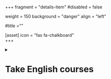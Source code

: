 +++
fragment = "details-item"
#disabled = false

weight = 150
background = "danger"
align = "left"

#title =""

[asset]
  icon = "fas fa-chalkboard"  
+++

<details>
<summary>
    
# Take English courses

</summary>

### To receive benchmark assessment call the service nearest to you.  
  
#### Kitchener:  
YMCA Language Assessment and Referral  
800 King Street West, 3rd Floor    
Kitchener, ON  N2G 1E8  
Tel: 519-579-9622, Ext. 231   
Email: hrankin@ckwymca.ca  
Web: http://ymcacambridgekw.ca  
  
#### Cambridge:  
YMCA Language Assessment and Referral  
258 Hespeler Road  
Cambridge, ON N1R 3H3  
Tel: 519 621-1621  
Email: hrankin@ckwymca.ca  
Web: http://ymcacambridgekw.ca  
  
#### Guelph:  
Immigrant Services Guelph-Wellington  
926 Paisley Road, Units 4 & 5  
Guelph, ON  N1K 1X5  
Tel: 519-836-2222  
Web: www.is-gw.ca  
  
#### You can also view available programs through these services:  
  
##### YMCA/YWCA Kitchener  
www.ymcacambridgekw.ca/en/immigrant-services/Learning-English.asp  
  
##### Immigration Waterloo Region  
www.immigrationwaterlooregion.ca/settle/english-language-services.html  
  
##### City of Kitchener  
www.kitchener.ca/en/livinginkitchener/EnglishAsASecondLanguage.asp  
  
##### Conestoga College  
www.conestogac.on.ca/new-canadians/langprog.jsp  
  
##### Guelph Wellington Immigration  
www.guelphwellingtonimmigration.ca/learning/english-second-language-esl/  
  
##### St. George’s Centre for Adult ESL in Guelph  
www.ugdsb.on.ca/conted/article.aspx?id=25249  
  
##### University of Guelph  
www.opened.uoguelph.ca/en/English-Language-Programs.asp


</details>
  



  

  

